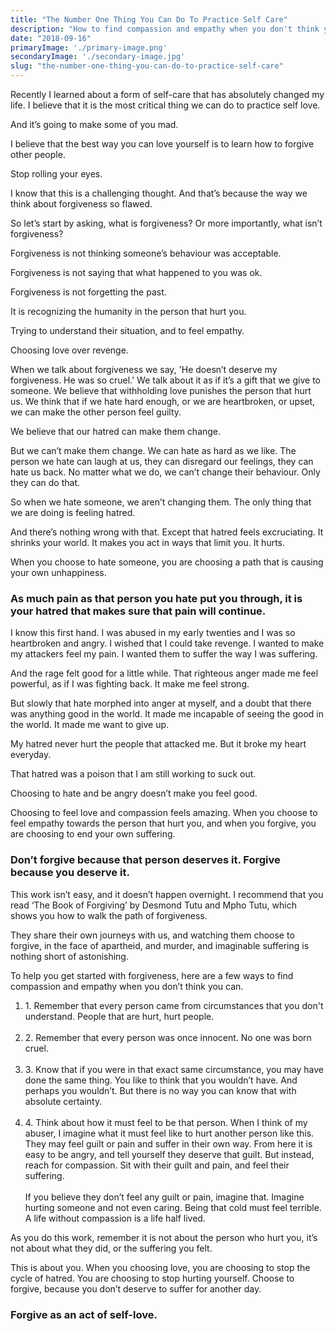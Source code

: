 ```yaml
---
title: "The Number One Thing You Can Do To Practice Self Care"
description: "How to find compassion and empathy when you don't think you can"
date: "2018-09-16"
primaryImage: './primary-image.png'
secondaryImage: './secondary-image.jpg'
slug: "the-number-one-thing-you-can-do-to-practice-self-care"
---
```


Recently I learned about a form of self-care that has absolutely changed my life. I believe that it is the most critical thing we can do to practice self love.

And it’s going to make some of you mad.

I believe that the best way you can love yourself is to learn how to forgive other people.

Stop rolling your eyes.

I know that this is a challenging thought. And that’s because the way we think about forgiveness so flawed.

So let’s start by asking, what is forgiveness? Or more importantly, what isn’t forgiveness?

Forgiveness is not thinking someone’s behaviour was acceptable.

Forgiveness is not saying that what happened to you was ok.

Forgiveness is not forgetting the past.

It is recognizing the humanity in the person that hurt you.

Trying to understand their situation, and to feel empathy.

Choosing love over revenge.

When we talk about forgiveness we say, 'He doesn’t deserve my forgiveness. He was so cruel.'
We talk about it as if it’s a gift that we give to someone. We believe that withholding love punishes the person that hurt us. We think that if we hate hard enough, or we are heartbroken, or upset, we can make the other person feel guilty.

We believe that our hatred can make them change.

But we can’t make them change. We can hate as hard as we like. The person we hate can laugh at us, they can disregard our feelings, they can hate us back. No matter what we do, we can’t change their behaviour. Only they can do that.

So when we hate someone, we aren’t changing them. The only thing that we are doing is feeling hatred.

And there’s nothing wrong with that. Except that hatred feels excruciating. It shrinks your world. It makes you act in ways that limit you. It hurts.

When you choose to hate someone, you are choosing a path that is causing your own unhappiness.

<h3>As much pain as that person you hate put you through, it is your hatred that makes sure that pain will continue.</h3>

I know this first hand. I was abused in my early twenties and I was so heartbroken and angry.
 I wished that I could take revenge. I wanted to make my attackers feel my pain. I wanted them to suffer the way I was suffering.

And the rage felt good for a little while. That righteous anger made me feel powerful, as if I was fighting back. It make me feel strong.

But slowly that hate morphed into anger at myself, and a doubt that there was anything good in the world. It made me incapable of seeing the good in the world. It made me want to give up.

My hatred never hurt the people that attacked me. But it broke my heart everyday.

That hatred was a poison that I am still working to suck out.

Choosing to hate and be angry doesn’t make you feel good.

Choosing to feel love and compassion feels amazing. When you choose to feel empathy towards the person that hurt you, and when you forgive, you are choosing to end your own suffering.

<h3>Don’t forgive because that person deserves it. Forgive because you deserve it.</h3>

This work isn’t easy, and it doesn’t happen overnight. I recommend that you read ‘The Book of Forgiving’ by Desmond Tutu and Mpho Tutu, which shows you how to walk the path of forgiveness.

They share their own journeys with us, and watching them choose to forgive, in the face of apartheid, and murder, and imaginable suffering is nothing short of astonishing.

To help you get started with forgiveness, here are a few ways to find compassion and empathy when you don’t think you can.

<ol>
  <li>
    1. Remember that every person came from circumstances that you don't understand. People that are hurt, hurt people.<br></br>
  </li>
  <li>
    2. Remember that every person was once innocent. No one was born cruel.<br></br>
  </li>
  <li>
    3. Know that if you were in that exact same circumstance, you may have done the same thing. You like to think that you wouldn’t have. And perhaps you wouldn’t. But there is no way you can know that with absolute certainty.<br></br>
  </li>
  <li>
    4. Think about how it must feel to be that person. When I think of my abuser, I imagine what it must feel like to hurt another person like this. They may feel guilt or pain and suffer in their own way. From here it is easy to be angry, and tell yourself they deserve that guilt. But instead, reach for compassion. Sit with their guilt and pain, and feel their suffering.<br></br>
    If you believe they don’t feel any guilt or pain, imagine that. Imagine hurting someone and not even caring. Being that cold must feel terrible. A life without compassion is a life half lived.
  </li>
</ol>

As you do this work, remember it is not about the person who hurt you, it’s not about what they did, or the suffering you felt.

This is about you. When you choosing love, you are choosing to stop the cycle of hatred. You are choosing to stop hurting yourself. Choose to forgive, because you don’t deserve to suffer for another day.

<h3>Forgive as an act of self-love.</h3>
